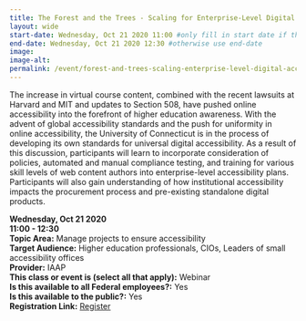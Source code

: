 ```yaml
---
title: The Forest and the Trees - Scaling for Enterprise-Level Digital Accessibility
layout: wide
start-date: Wednesday, Oct 21 2020 11:00 #only fill in start date if the events spans multiple days
end-date: Wednesday, Oct 21 2020 12:30 #otherwise use end-date
image:
image-alt: 
permalink: /event/forest-and-trees-scaling-enterprise-level-digital-accessibility/
---
```


The increase in virtual course content, combined with the recent lawsuits at Harvard and MIT and updates to Section 508, have pushed online accessibility into the forefront of higher education awareness. With the advent of global accessibility standards and the push for uniformity in online accessibility, the University of Connecticut is in the process of developing its own standards for universal digital accessibility. As a result of this discussion, participants will learn to incorporate consideration of policies, automated and manual compliance testing, and training for various skill levels of web content authors into enterprise-level accessibility plans. Participants will also gain understanding of how institutional accessibility impacts the procurement process and pre-existing standalone digital products.

**Wednesday, Oct 21 2020**    
**11:00 - 12:30**  
**Topic Area:** Manage projects to ensure accessibility  
**Target Audience:** Higher education professionals, CIOs, Leaders of small accessibility offices  
**Provider:** IAAP  
**This class or event is (select all that apply):** Webinar  
**Is this available to all Federal employees?:** Yes  
**Is this available to the public?:** Yes  
**Registration Link:** <a href="https://www.accessibilityassociation.org/s/archived-webinar-details?id=a0A3p000014wdWuEAI" aria-label="Event Registration Link (opens in a new window)">Register</a>